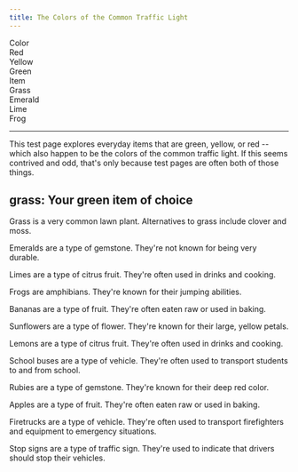 ```yaml
---
title: The Colors of the Common Traffic Light
---
```


<div id="markdoc-chooser"><div><div class="markdoc-pref__container"><div class="markdoc-pref__label">Color</div><div class="markdoc-pref__pill " data-pref-id="color" data-option-id="red">Red</div><div class="markdoc-pref__pill " data-pref-id="color" data-option-id="yellow">Yellow</div><div class="markdoc-pref__pill selected" data-pref-id="color" data-option-id="green">Green</div></div><div class="markdoc-pref__container"><div class="markdoc-pref__label">Item</div><div class="markdoc-pref__pill selected" data-pref-id="item" data-option-id="grass">Grass</div><div class="markdoc-pref__pill " data-pref-id="item" data-option-id="emerald">Emerald</div><div class="markdoc-pref__pill " data-pref-id="item" data-option-id="lime">Lime</div><div class="markdoc-pref__pill " data-pref-id="item" data-option-id="frog">Frog</div></div><hr/></div></div>
<div id="markdoc-content"><article><p>This test page explores everyday items that are green, yellow, or red -- which also happen to be the colors of the common traffic light. If this seems contrived and odd, that's only because test pages are often both of those things.</p><h2>grass: Your green item of choice</h2><div  data-if=49><div  data-if=45><p>Grass is a very common lawn plant. Alternatives to grass include clover and moss.</p></div><div class="markdoc__hidden" data-if=46><p>Emeralds are a type of gemstone. They're not known for being very durable.</p></div><div class="markdoc__hidden" data-if=47><p>Limes are a type of citrus fruit. They're often used in drinks and cooking.</p></div><div class="markdoc__hidden" data-if=48><p>Frogs are amphibians. They're known for their jumping abilities.</p></div></div><div class="markdoc__hidden" data-if=50><div class="markdoc__hidden" data-if=52><p>Bananas are a type of fruit. They're often eaten raw or used in baking.</p></div><div class="markdoc__hidden" data-if=53><p>Sunflowers are a type of flower. They're known for their large, yellow petals.</p></div><div class="markdoc__hidden" data-if=54><p>Lemons are a type of citrus fruit. They're often used in drinks and cooking.</p></div><div class="markdoc__hidden" data-if=55><p>School buses are a type of vehicle. They're often used to transport students to and from school.</p></div></div><div class="markdoc__hidden" data-if=51><div class="markdoc__hidden" data-if=56><p>Rubies are a type of gemstone. They're known for their deep red color.</p></div><div class="markdoc__hidden" data-if=57><p>Apples are a type of fruit. They're often eaten raw or used in baking.</p></div><div class="markdoc__hidden" data-if=58><p>Firetrucks are a type of vehicle. They're often used to transport firefighters and equipment to emergency situations.</p></div><div class="markdoc__hidden" data-if=59><p>Stop signs are a type of traffic sign. They're used to indicate that drivers should stop their vehicles.</p></div></div></article></div>
  <script>    clientRenderer.initialize({        pagePrefsConfig: [{"display_name":"Color","identifier":"color","options_source":"traffic_light_color_options"},{"display_name":"Item","identifier":"item","options_source":"<COLOR>_item_options"}],        prefOptionsConfig: {"traffic_light_color_options":[{"display_name":"Red","identifier":"red"},{"display_name":"Yellow","identifier":"yellow"},{"display_name":"Green","default":true,"identifier":"green"}],"red_item_options":[{"display_name":"Ruby","identifier":"ruby"},{"display_name":"Apple","default":true,"identifier":"apple"},{"display_name":"Firetruck","identifier":"firetruck"},{"display_name":"Stop sign","identifier":"stop_sign"}],"yellow_item_options":[{"display_name":"Banana","default":true,"identifier":"banana"},{"display_name":"Sunflower","identifier":"sunflower"},{"display_name":"Lemon","identifier":"lemon"},{"display_name":"School bus","identifier":"school_bus"}],"green_item_options":[{"display_name":"Grass","default":true,"identifier":"grass"},{"display_name":"Emerald","identifier":"emerald"},{"display_name":"Lime","identifier":"lime"},{"display_name":"Frog","identifier":"frog"}]},        selectedValsByPrefId: {"color":"green","item":"grass"},        renderableTree: {"$$mdtype":"Tag","name":"article","attributes":{},"children":[{"$$mdtype":"Tag","name":"p","attributes":{},"children":["This test page explores everyday items that are green, yellow, or red -- which also happen to be the colors of the common traffic light. If this seems contrived and odd, that's only because test pages are often both of those things."]},{"$$mdtype":"Tag","name":"h2","attributes":{},"children":[{"$$mdtype":"Variable","path":["item"],"value":"grass"},": Your ",{"$$mdtype":"Variable","path":["color"],"value":"green"}," item of choice"]},{"$$mdtype":"Tag","name":"div","if":{"$$mdtype":"Function","name":"equals","value":true,"parameters":{"0":{"$$mdtype":"Variable","path":["color"],"value":"green"},"1":"green"},"ref":"49"},"attributes":{"display":"true"},"children":[{"$$mdtype":"Tag","name":"div","if":{"$$mdtype":"Function","name":"equals","value":true,"parameters":{"0":{"$$mdtype":"Variable","path":["item"],"value":"grass"},"1":"grass"},"ref":"45"},"attributes":{"display":"true"},"children":[{"$$mdtype":"Tag","name":"p","attributes":{},"children":["Grass is a very common lawn plant. Alternatives to grass include clover and moss."]}]},{"$$mdtype":"Tag","name":"div","if":{"$$mdtype":"Function","name":"equals","value":false,"parameters":{"0":{"$$mdtype":"Variable","path":["item"],"value":"grass"},"1":"emerald"},"ref":"46"},"attributes":{"display":"false"},"children":[{"$$mdtype":"Tag","name":"p","attributes":{},"children":["Emeralds are a type of gemstone. They're not known for being very durable."]}]},{"$$mdtype":"Tag","name":"div","if":{"$$mdtype":"Function","name":"equals","value":false,"parameters":{"0":{"$$mdtype":"Variable","path":["item"],"value":"grass"},"1":"lime"},"ref":"47"},"attributes":{"display":"false"},"children":[{"$$mdtype":"Tag","name":"p","attributes":{},"children":["Limes are a type of citrus fruit. They're often used in drinks and cooking."]}]},{"$$mdtype":"Tag","name":"div","if":{"$$mdtype":"Function","name":"equals","value":false,"parameters":{"0":{"$$mdtype":"Variable","path":["item"],"value":"grass"},"1":"frog"},"ref":"48"},"attributes":{"display":"false"},"children":[{"$$mdtype":"Tag","name":"p","attributes":{},"children":["Frogs are amphibians. They're known for their jumping abilities."]}]}]},{"$$mdtype":"Tag","name":"div","if":{"$$mdtype":"Function","name":"equals","value":false,"parameters":{"0":{"$$mdtype":"Variable","path":["color"],"value":"green"},"1":"yellow"},"ref":"50"},"attributes":{"display":"false"},"children":[{"$$mdtype":"Tag","name":"div","if":{"$$mdtype":"Function","name":"equals","value":false,"parameters":{"0":{"$$mdtype":"Variable","path":["item"],"value":"grass"},"1":"banana"},"ref":"52"},"attributes":{"display":"false"},"children":[{"$$mdtype":"Tag","name":"p","attributes":{},"children":["Bananas are a type of fruit. They're often eaten raw or used in baking."]}]},{"$$mdtype":"Tag","name":"div","if":{"$$mdtype":"Function","name":"equals","value":false,"parameters":{"0":{"$$mdtype":"Variable","path":["item"],"value":"grass"},"1":"sunflower"},"ref":"53"},"attributes":{"display":"false"},"children":[{"$$mdtype":"Tag","name":"p","attributes":{},"children":["Sunflowers are a type of flower. They're known for their large, yellow petals."]}]},{"$$mdtype":"Tag","name":"div","if":{"$$mdtype":"Function","name":"equals","value":false,"parameters":{"0":{"$$mdtype":"Variable","path":["item"],"value":"grass"},"1":"lemon"},"ref":"54"},"attributes":{"display":"false"},"children":[{"$$mdtype":"Tag","name":"p","attributes":{},"children":["Lemons are a type of citrus fruit. They're often used in drinks and cooking."]}]},{"$$mdtype":"Tag","name":"div","if":{"$$mdtype":"Function","name":"equals","value":false,"parameters":{"0":{"$$mdtype":"Variable","path":["item"],"value":"grass"},"1":"school_bus"},"ref":"55"},"attributes":{"display":"false"},"children":[{"$$mdtype":"Tag","name":"p","attributes":{},"children":["School buses are a type of vehicle. They're often used to transport students to and from school."]}]}]},{"$$mdtype":"Tag","name":"div","if":{"$$mdtype":"Function","name":"equals","value":false,"parameters":{"0":{"$$mdtype":"Variable","path":["color"],"value":"green"},"1":"red"},"ref":"51"},"attributes":{"display":"false"},"children":[{"$$mdtype":"Tag","name":"div","if":{"$$mdtype":"Function","name":"equals","value":false,"parameters":{"0":{"$$mdtype":"Variable","path":["item"],"value":"grass"},"1":"ruby"},"ref":"56"},"attributes":{"display":"false"},"children":[{"$$mdtype":"Tag","name":"p","attributes":{},"children":["Rubies are a type of gemstone. They're known for their deep red color."]}]},{"$$mdtype":"Tag","name":"div","if":{"$$mdtype":"Function","name":"equals","value":false,"parameters":{"0":{"$$mdtype":"Variable","path":["item"],"value":"grass"},"1":"apple"},"ref":"57"},"attributes":{"display":"false"},"children":[{"$$mdtype":"Tag","name":"p","attributes":{},"children":["Apples are a type of fruit. They're often eaten raw or used in baking."]}]},{"$$mdtype":"Tag","name":"div","if":{"$$mdtype":"Function","name":"equals","value":false,"parameters":{"0":{"$$mdtype":"Variable","path":["item"],"value":"grass"},"1":"firetruck"},"ref":"58"},"attributes":{"display":"false"},"children":[{"$$mdtype":"Tag","name":"p","attributes":{},"children":["Firetrucks are a type of vehicle. They're often used to transport firefighters and equipment to emergency situations."]}]},{"$$mdtype":"Tag","name":"div","if":{"$$mdtype":"Function","name":"equals","value":false,"parameters":{"0":{"$$mdtype":"Variable","path":["item"],"value":"grass"},"1":"stop_sign"},"ref":"59"},"attributes":{"display":"false"},"children":[{"$$mdtype":"Tag","name":"p","attributes":{},"children":["Stop signs are a type of traffic sign. They're used to indicate that drivers should stop their vehicles."]}]}]}]},        ifFunctionsByRef: {"45":{"$$mdtype":"Function","name":"equals","parameters":{"0":{"$$mdtype":"Variable","path":["item"],"value":"grass"},"1":"grass"},"value":true,"ref":"45"},"46":{"$$mdtype":"Function","name":"equals","parameters":{"0":{"$$mdtype":"Variable","path":["item"],"value":"grass"},"1":"emerald"},"value":false,"ref":"46"},"47":{"$$mdtype":"Function","name":"equals","parameters":{"0":{"$$mdtype":"Variable","path":["item"],"value":"grass"},"1":"lime"},"value":false,"ref":"47"},"48":{"$$mdtype":"Function","name":"equals","parameters":{"0":{"$$mdtype":"Variable","path":["item"],"value":"grass"},"1":"frog"},"value":false,"ref":"48"},"49":{"$$mdtype":"Function","name":"equals","parameters":{"0":{"$$mdtype":"Variable","path":["color"],"value":"green"},"1":"green"},"value":true,"ref":"49"},"50":{"$$mdtype":"Function","name":"equals","parameters":{"0":{"$$mdtype":"Variable","path":["color"],"value":"green"},"1":"yellow"},"value":false,"ref":"50"},"51":{"$$mdtype":"Function","name":"equals","parameters":{"0":{"$$mdtype":"Variable","path":["color"],"value":"green"},"1":"red"},"value":false,"ref":"51"},"52":{"$$mdtype":"Function","name":"equals","parameters":{"0":{"$$mdtype":"Variable","path":["item"],"value":"grass"},"1":"banana"},"value":false,"ref":"52"},"53":{"$$mdtype":"Function","name":"equals","parameters":{"0":{"$$mdtype":"Variable","path":["item"],"value":"grass"},"1":"sunflower"},"value":false,"ref":"53"},"54":{"$$mdtype":"Function","name":"equals","parameters":{"0":{"$$mdtype":"Variable","path":["item"],"value":"grass"},"1":"lemon"},"value":false,"ref":"54"},"55":{"$$mdtype":"Function","name":"equals","parameters":{"0":{"$$mdtype":"Variable","path":["item"],"value":"grass"},"1":"school_bus"},"value":false,"ref":"55"},"56":{"$$mdtype":"Function","name":"equals","parameters":{"0":{"$$mdtype":"Variable","path":["item"],"value":"grass"},"1":"ruby"},"value":false,"ref":"56"},"57":{"$$mdtype":"Function","name":"equals","parameters":{"0":{"$$mdtype":"Variable","path":["item"],"value":"grass"},"1":"apple"},"value":false,"ref":"57"},"58":{"$$mdtype":"Function","name":"equals","parameters":{"0":{"$$mdtype":"Variable","path":["item"],"value":"grass"},"1":"firetruck"},"value":false,"ref":"58"},"59":{"$$mdtype":"Function","name":"equals","parameters":{"0":{"$$mdtype":"Variable","path":["item"],"value":"grass"},"1":"stop_sign"},"value":false,"ref":"59"}}    });  </script>  
